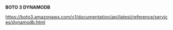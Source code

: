 **BOTO 3 DYNAMODB**

https://boto3.amazonaws.com/v1/documentation/api/latest/reference/services/dynamodb.html
